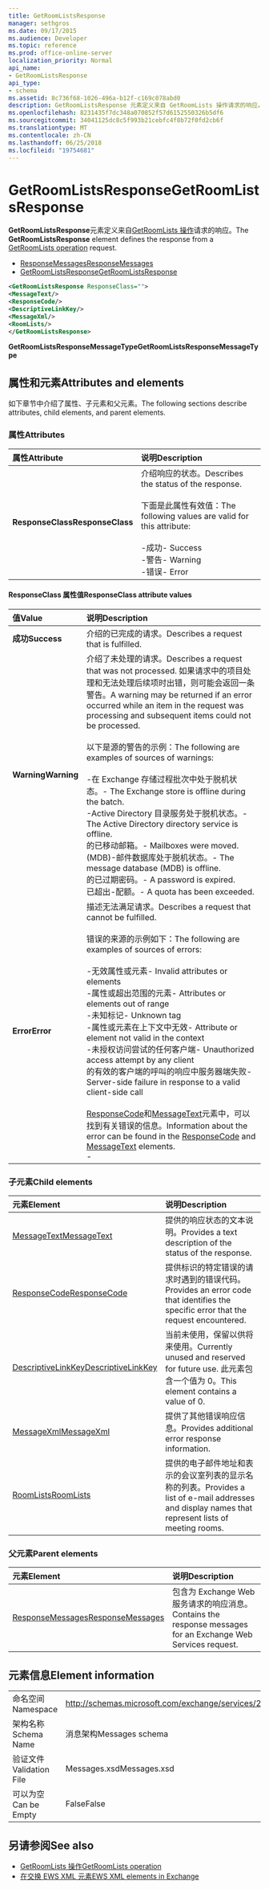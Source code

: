 ```yaml
---
title: GetRoomListsResponse
manager: sethgros
ms.date: 09/17/2015
ms.audience: Developer
ms.topic: reference
ms.prod: office-online-server
localization_priority: Normal
api_name:
- GetRoomListsResponse
api_type:
- schema
ms.assetid: 8c736f68-1026-496a-b12f-c169c078abd0
description: GetRoomListsResponse 元素定义来自 GetRoomLists 操作请求的响应。
ms.openlocfilehash: 8231435f7dc348a070852f57d6152550326b5df6
ms.sourcegitcommit: 34041125dc8c5f993b21cebfc4f8b72f0fd2cb6f
ms.translationtype: MT
ms.contentlocale: zh-CN
ms.lasthandoff: 06/25/2018
ms.locfileid: "19754681"
---
```

# <a name="getroomlistsresponse"></a><span data-ttu-id="e6c65-103">GetRoomListsResponse</span><span class="sxs-lookup"><span data-stu-id="e6c65-103">GetRoomListsResponse</span></span>

<span data-ttu-id="e6c65-104">**GetRoomListsResponse**元素定义来自[GetRoomLists 操作](getroomlists-operation.md)请求的响应。</span><span class="sxs-lookup"><span data-stu-id="e6c65-104">The **GetRoomListsResponse** element defines the response from a [GetRoomLists operation](getroomlists-operation.md) request.</span></span> 
  
- [<span data-ttu-id="e6c65-105">ResponseMessages</span><span class="sxs-lookup"><span data-stu-id="e6c65-105">ResponseMessages</span></span>](responsemessages.md)
- [<span data-ttu-id="e6c65-106">GetRoomListsResponse</span><span class="sxs-lookup"><span data-stu-id="e6c65-106">GetRoomListsResponse</span></span>](getroomlistsresponse.md)
  
```XML
<GetRoomListsResponse ResponseClass="">   
<MessageText/>   
<ResponseCode/>   
<DescriptiveLinkKey/>   
<MessageXml/>   
<RoomLists/>
</GetRoomListsResponse>
```

 <span data-ttu-id="e6c65-107">**GetRoomListsResponseMessageType**</span><span class="sxs-lookup"><span data-stu-id="e6c65-107">**GetRoomListsResponseMessageType**</span></span>
## <a name="attributes-and-elements"></a><span data-ttu-id="e6c65-108">属性和元素</span><span class="sxs-lookup"><span data-stu-id="e6c65-108">Attributes and elements</span></span>

<span data-ttu-id="e6c65-109">如下章节中介绍了属性、子元素和父元素。</span><span class="sxs-lookup"><span data-stu-id="e6c65-109">The following sections describe attributes, child elements, and parent elements.</span></span>
  
### <a name="attributes"></a><span data-ttu-id="e6c65-110">属性</span><span class="sxs-lookup"><span data-stu-id="e6c65-110">Attributes</span></span>

|<span data-ttu-id="e6c65-111">**属性**</span><span class="sxs-lookup"><span data-stu-id="e6c65-111">**Attribute**</span></span>|<span data-ttu-id="e6c65-112">**说明**</span><span class="sxs-lookup"><span data-stu-id="e6c65-112">**Description**</span></span>|
|:-----|:-----|
|<span data-ttu-id="e6c65-113">**ResponseClass**</span><span class="sxs-lookup"><span data-stu-id="e6c65-113">**ResponseClass**</span></span> <br/> | <span data-ttu-id="e6c65-114">介绍响应的状态。</span><span class="sxs-lookup"><span data-stu-id="e6c65-114">Describes the status of the response.</span></span> <br/><br/><span data-ttu-id="e6c65-115">下面是此属性有效值：</span><span class="sxs-lookup"><span data-stu-id="e6c65-115">The following values are valid for this attribute:</span></span>  <br/><br/><span data-ttu-id="e6c65-116">-成功</span><span class="sxs-lookup"><span data-stu-id="e6c65-116">-  Success</span></span>  <br/><span data-ttu-id="e6c65-117">-警告</span><span class="sxs-lookup"><span data-stu-id="e6c65-117">-  Warning</span></span>  <br/><span data-ttu-id="e6c65-118">-错误</span><span class="sxs-lookup"><span data-stu-id="e6c65-118">-  Error</span></span>  <br/> |
   
#### <a name="responseclass-attribute-values"></a><span data-ttu-id="e6c65-119">ResponseClass 属性值</span><span class="sxs-lookup"><span data-stu-id="e6c65-119">ResponseClass attribute values</span></span>

|<span data-ttu-id="e6c65-120">**值**</span><span class="sxs-lookup"><span data-stu-id="e6c65-120">**Value**</span></span>|<span data-ttu-id="e6c65-121">**说明**</span><span class="sxs-lookup"><span data-stu-id="e6c65-121">**Description**</span></span>|
|:-----|:-----|
|<span data-ttu-id="e6c65-122">**成功**</span><span class="sxs-lookup"><span data-stu-id="e6c65-122">**Success**</span></span> <br/> |<span data-ttu-id="e6c65-123">介绍的已完成的请求。</span><span class="sxs-lookup"><span data-stu-id="e6c65-123">Describes a request that is fulfilled.</span></span>  <br/> |
|<span data-ttu-id="e6c65-124">**Warning**</span><span class="sxs-lookup"><span data-stu-id="e6c65-124">**Warning**</span></span> <br/> | <span data-ttu-id="e6c65-125">介绍了未处理的请求。</span><span class="sxs-lookup"><span data-stu-id="e6c65-125">Describes a request that was not processed.</span></span> <span data-ttu-id="e6c65-126">如果请求中的项目处理和无法处理后续项时出错，则可能会返回一条警告。</span><span class="sxs-lookup"><span data-stu-id="e6c65-126">A warning may be returned if an error occurred while an item in the request was processing and subsequent items could not be processed.</span></span> <br/><br/><span data-ttu-id="e6c65-127">以下是源的警告的示例：</span><span class="sxs-lookup"><span data-stu-id="e6c65-127">The following are examples of sources of warnings:</span></span>  <br/><br/><span data-ttu-id="e6c65-128">-在 Exchange 存储过程批次中处于脱机状态。</span><span class="sxs-lookup"><span data-stu-id="e6c65-128">-  The Exchange store is offline during the batch.</span></span>  <br/><span data-ttu-id="e6c65-129">-Active Directory 目录服务处于脱机状态。</span><span class="sxs-lookup"><span data-stu-id="e6c65-129">-  The Active Directory directory service is offline.</span></span>  <br/><span data-ttu-id="e6c65-130">的已移动邮箱。</span><span class="sxs-lookup"><span data-stu-id="e6c65-130">-  Mailboxes were moved.</span></span>  <br/><span data-ttu-id="e6c65-131">(MDB)-邮件数据库处于脱机状态。</span><span class="sxs-lookup"><span data-stu-id="e6c65-131">-  The message database (MDB) is offline.</span></span>  <br/><span data-ttu-id="e6c65-132">的已过期密码。</span><span class="sxs-lookup"><span data-stu-id="e6c65-132">-  A password is expired.</span></span>  <br/><span data-ttu-id="e6c65-133">已超出-配额。</span><span class="sxs-lookup"><span data-stu-id="e6c65-133">-  A quota has been exceeded.</span></span>  <br/> |
|<span data-ttu-id="e6c65-134">**Error**</span><span class="sxs-lookup"><span data-stu-id="e6c65-134">**Error**</span></span> <br/> | <span data-ttu-id="e6c65-135">描述无法满足请求。</span><span class="sxs-lookup"><span data-stu-id="e6c65-135">Describes a request that cannot be fulfilled.</span></span> <br/><br/><span data-ttu-id="e6c65-136">错误的来源的示例如下：</span><span class="sxs-lookup"><span data-stu-id="e6c65-136">The following are examples of sources of errors:</span></span>  <br/><br/><span data-ttu-id="e6c65-137">-无效属性或元素</span><span class="sxs-lookup"><span data-stu-id="e6c65-137">-  Invalid attributes or elements</span></span>  <br/><span data-ttu-id="e6c65-138">-属性或超出范围的元素</span><span class="sxs-lookup"><span data-stu-id="e6c65-138">-  Attributes or elements out of range</span></span>  <br/><span data-ttu-id="e6c65-139">-未知标记</span><span class="sxs-lookup"><span data-stu-id="e6c65-139">-  Unknown tag</span></span>  <br/><span data-ttu-id="e6c65-140">-属性或元素在上下文中无效</span><span class="sxs-lookup"><span data-stu-id="e6c65-140">-  Attribute or element not valid in the context</span></span>  <br/><span data-ttu-id="e6c65-141">-未授权访问尝试的任何客户端</span><span class="sxs-lookup"><span data-stu-id="e6c65-141">-  Unauthorized access attempt by any client</span></span>  <br/><span data-ttu-id="e6c65-142">的有效的客户端的呼叫的响应中服务器端失败</span><span class="sxs-lookup"><span data-stu-id="e6c65-142">-  Server-side failure in response to a valid client-side call</span></span>  <br/><br/>  <span data-ttu-id="e6c65-143">[ResponseCode](responsecode.md)和[MessageText](messagetext.md)元素中，可以找到有关错误的信息。</span><span class="sxs-lookup"><span data-stu-id="e6c65-143">Information about the error can be found in the [ResponseCode](responsecode.md) and [MessageText](messagetext.md) elements.</span></span>  <br/>- |
   
### <a name="child-elements"></a><span data-ttu-id="e6c65-144">子元素</span><span class="sxs-lookup"><span data-stu-id="e6c65-144">Child elements</span></span>

|<span data-ttu-id="e6c65-145">**元素**</span><span class="sxs-lookup"><span data-stu-id="e6c65-145">**Element**</span></span>|<span data-ttu-id="e6c65-146">**说明**</span><span class="sxs-lookup"><span data-stu-id="e6c65-146">**Description**</span></span>|
|:-----|:-----|
|[<span data-ttu-id="e6c65-147">MessageText</span><span class="sxs-lookup"><span data-stu-id="e6c65-147">MessageText</span></span>](messagetext.md) <br/> |<span data-ttu-id="e6c65-148">提供的响应状态的文本说明。</span><span class="sxs-lookup"><span data-stu-id="e6c65-148">Provides a text description of the status of the response.</span></span>  <br/> |
|[<span data-ttu-id="e6c65-149">ResponseCode</span><span class="sxs-lookup"><span data-stu-id="e6c65-149">ResponseCode</span></span>](responsecode.md) <br/> |<span data-ttu-id="e6c65-150">提供标识的特定错误的请求时遇到的错误代码。</span><span class="sxs-lookup"><span data-stu-id="e6c65-150">Provides an error code that identifies the specific error that the request encountered.</span></span>  <br/> |
|[<span data-ttu-id="e6c65-151">DescriptiveLinkKey</span><span class="sxs-lookup"><span data-stu-id="e6c65-151">DescriptiveLinkKey</span></span>](descriptivelinkkey.md) <br/> |<span data-ttu-id="e6c65-152">当前未使用，保留以供将来使用。</span><span class="sxs-lookup"><span data-stu-id="e6c65-152">Currently unused and reserved for future use.</span></span> <span data-ttu-id="e6c65-153">此元素包含一个值为 0。</span><span class="sxs-lookup"><span data-stu-id="e6c65-153">This element contains a value of 0.</span></span>  <br/> |
|[<span data-ttu-id="e6c65-154">MessageXml</span><span class="sxs-lookup"><span data-stu-id="e6c65-154">MessageXml</span></span>](messagexml.md) <br/> |<span data-ttu-id="e6c65-155">提供了其他错误响应信息。</span><span class="sxs-lookup"><span data-stu-id="e6c65-155">Provides additional error response information.</span></span>  <br/> |
|[<span data-ttu-id="e6c65-156">RoomLists</span><span class="sxs-lookup"><span data-stu-id="e6c65-156">RoomLists</span></span>](roomlists.md) <br/> |<span data-ttu-id="e6c65-157">提供的电子邮件地址和表示的会议室列表的显示名称的列表。</span><span class="sxs-lookup"><span data-stu-id="e6c65-157">Provides a list of e-mail addresses and display names that represent lists of meeting rooms.</span></span>  <br/> |
   
### <a name="parent-elements"></a><span data-ttu-id="e6c65-158">父元素</span><span class="sxs-lookup"><span data-stu-id="e6c65-158">Parent elements</span></span>

|<span data-ttu-id="e6c65-159">**元素**</span><span class="sxs-lookup"><span data-stu-id="e6c65-159">**Element**</span></span>|<span data-ttu-id="e6c65-160">**说明**</span><span class="sxs-lookup"><span data-stu-id="e6c65-160">**Description**</span></span>|
|:-----|:-----|
|[<span data-ttu-id="e6c65-161">ResponseMessages</span><span class="sxs-lookup"><span data-stu-id="e6c65-161">ResponseMessages</span></span>](responsemessages.md) <br/> |<span data-ttu-id="e6c65-162">包含为 Exchange Web 服务请求的响应消息。</span><span class="sxs-lookup"><span data-stu-id="e6c65-162">Contains the response messages for an Exchange Web Services request.</span></span>  <br/> |
   
## <a name="element-information"></a><span data-ttu-id="e6c65-163">元素信息</span><span class="sxs-lookup"><span data-stu-id="e6c65-163">Element information</span></span>

|||
|:-----|:-----|
|<span data-ttu-id="e6c65-164">命名空间</span><span class="sxs-lookup"><span data-stu-id="e6c65-164">Namespace</span></span>  <br/> |http://schemas.microsoft.com/exchange/services/2006/messages  <br/> |
|<span data-ttu-id="e6c65-165">架构名称</span><span class="sxs-lookup"><span data-stu-id="e6c65-165">Schema Name</span></span>  <br/> |<span data-ttu-id="e6c65-166">消息架构</span><span class="sxs-lookup"><span data-stu-id="e6c65-166">Messages schema</span></span>  <br/> |
|<span data-ttu-id="e6c65-167">验证文件</span><span class="sxs-lookup"><span data-stu-id="e6c65-167">Validation File</span></span>  <br/> |<span data-ttu-id="e6c65-168">Messages.xsd</span><span class="sxs-lookup"><span data-stu-id="e6c65-168">Messages.xsd</span></span>  <br/> |
|<span data-ttu-id="e6c65-169">可以为空</span><span class="sxs-lookup"><span data-stu-id="e6c65-169">Can be Empty</span></span>  <br/> |<span data-ttu-id="e6c65-170">False</span><span class="sxs-lookup"><span data-stu-id="e6c65-170">False</span></span>  <br/> |
   
## <a name="see-also"></a><span data-ttu-id="e6c65-171">另请参阅</span><span class="sxs-lookup"><span data-stu-id="e6c65-171">See also</span></span>

- [<span data-ttu-id="e6c65-172">GetRoomLists 操作</span><span class="sxs-lookup"><span data-stu-id="e6c65-172">GetRoomLists operation</span></span>](getroomlists-operation.md)
- [<span data-ttu-id="e6c65-173">在交换 EWS XML 元素</span><span class="sxs-lookup"><span data-stu-id="e6c65-173">EWS XML elements in Exchange</span></span>](ews-xml-elements-in-exchange.md)

